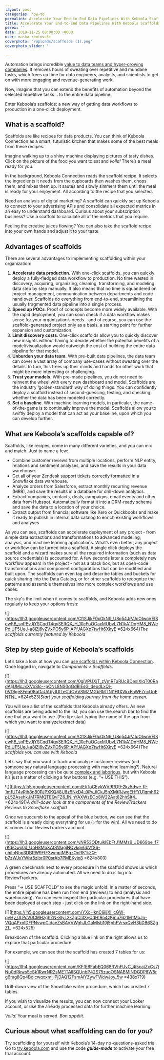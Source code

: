 ```yaml
---
layout: post
categories: how-to
permalink: Accelerate Your End-to-End Data Pipelines With Keboola Scaffolds
title: Accelerate Your End-to-End Data Pipelines With Keboola Scaffolds
perex: ''
date: 2019-11-25 08:00:00 +0000
user: masha-reutovski
coverphoto: "/uploads/scaffolds (1).png"
coverphoto_slider: ''

---
```

Automation brings incredible [value to data teams and hyper-growing companies](https://blog.keboola.com/how%20high-performing%20teams%20use%20automation). It removes hours of sweating over repetitive and mundane tasks, which frees up time for data engineers, analysts, and scientists to get on with more engaging and revenue-generating work.

Now, imagine that you can extend the benefits of automation beyond the selected repetitive tasks... to the entire data pipeline.

Enter Keboola’s scaffolds: a new way of getting data workflows to production in a one-click deployment.

## What is a scaffold?

Scaffolds are like recipes for data products. You can think of Keboola Connection as a smart, futuristic kitchen that makes some of the best meals from these recipes.

Imagine walking up to a shiny machine displaying pictures of tasty dishes. Click on the picture of the food you want to eat and _voila!_ There’s a meal ready for you.

In the background, Keboola Connection reads the scaffold recipe. It selects the ingredients it needs from the cupboards then washes them, chops them, and mixes them up. It sautés and slowly simmers them until the meal is ready for your enjoyment. All according to the recipe that you selected.

Need an analysis of digital marketing? A scaffold can quickly set up Keboola to connect to your advertising APIs and consolidate all expected metrics in an easy to understand dashboard. Curious about your subscription business? Use a scaffold to calculate all of the metrics that you require.

Feeling the creative juices flowing? You can also take the scaffold recipe into your own hands and adjust it to your taste.

## Advantages of scaffolds

There are several advantages to implementing scaffolding within your organization:

1. **Accelerate data production**. With one-click scaffolds, you can quickly deploy a fully-fledged data workflow to production. No time wasted in discovery, acquiring, organizing, cleaning, transforming, and modeling data step by step manually. It also means that no time is squandered on project management, communication between departments and code hand over. Scaffolds do everything from end-to-end, streamlining the usually fragmented data pipeline into a single process.
2. **Speed up POCs**. Proof of concepts become more widely available. With the rapid deployment, you can soon check if a data workflow makes sense for your organization’s needs - and of course, you can use the scaffold-generated project only as a basis, a starting point for further expansion and customization.
3. **Limit discovery costs**. One-click scaffolds allow you to quickly discover new insights without having to decide whether the potential benefits of a model/visualization would outweigh the cost of building the entire data pipeline for that model.
4. **Unburden your data team.** With pre-built data pipelines, the data team can cover a vast array of company use-cases without sweating over the details. In turn, this frees up their minds and hands for other work that might be more interesting or challenging.
5. **Trust your models**. With pre-made pipelines, you do not need to reinvent the wheel with every new dashboard and model. Scaffolds are the industry ‘golden-standard’ way of doing things. You can confidently deploy a scaffold instead of second-guessing, testing, and checking whether the data has been modeled correctly.
6. **Set a baseline**. With machine learning models, in particular, the name-of-the-game is to continually improve the model. Scaffolds allow you to swiftly deploy a model that can act as your baseline, upon which you can develop further.

## What are Keboola’s scaffolds capable of?

Scaffolds, like recipes, come in many different varieties, and you can mix and match. Just to name a few:

* Combine customer reviews from multiple locations, perform NLP entity, relations and sentiment analyses, and save the results in your data warehouse.
* Get all of your Zendesk support tickets correctly formatted in a Snowflake data warehouse.
* Analyze orders from Salesforce, extract monthly recurring revenue (MRR), and save the results in a database for drill-down analytics.
* Extract companies, contacts, deals, campaigns, email events and other data from Hubspot. Automatically format it into a CRM-ready schema and save the data to a location of your choice.
* Extract output from financial software like Xero or Quickbooks and make it ready to publish in internal data catalog to enrich existing workflows and analyses

As you can see, scaffolds can accelerate deployment of any project - from simple data extractions and transformations to advanced modeling, analysis, and machine learning applications. What’s even better, any project or workflow can be turned into a scaffold. A single click deploys the scaffold and a wizard makes sure all the required information (such as data source credentials) is accounted for. A few seconds later a completely new workflow appears in the project - not as a black box, but as open-code transformations and component configurations that can be modified and built upon. The scaffolds can even tag and describe tables and buckets for quick sharing into the Data Catalog, or for other scaffolds to recognize the patterns and assemble themselves into more complex workflows and use cases.

The sky's the limit when it comes to scaffolds, and Keboola adds new ones regularly to keep your options fresh:

![](https://lh3.googleusercontent.com/CftSJjkF0xOkN9_U8q54JrVJoOIwoVEISewFB_snPEvJjYSCqdT4qvSERQX_H_10cFuOGaxMUbvL7N1kA1DqHM8_NWePdlUF5UeJ-a8iZj6vZVxPO5y6P-APfJAGXp7twHt6XkyE =624x664)_The scaffolds currently featured by Keboola_

## Step by step guide of Keboola’s scaffolds

Let’s take a look at how you can [use scaffolds within Keboola Connection](https://help.keboola.com/components/scaffolds/). Once logged in, navigate to _Components > Scaffolds_.

![](https://lh3.googleusercontent.com/0giVPUXjT_zVmRTaRUcBDesIXlqT00RadAljUMcJxXVxSIo--pCNL8NS0qGdBIEsG_deodLxQi-0VDlgeSFeq08qGaUAbyIUfLeCdCVVSMZMGbRMTNl1HfXVkxFhWFZncUoENTNL =624x523)_Start your scaffolding journey from the home screen._

You will see a list of the scaffolds that Keboola already offers. As new scaffolds are being added to the list, you can use the search bar to find the one that you want to use. (Pro tip: start typing the name of the app from which you want to analyze/extract data)

![](https://lh3.googleusercontent.com/CftSJjkF0xOkN9_U8q54JrVJoOIwoVEISewFB_snPEvJjYSCqdT4qvSERQX_H_10cFuOGaxMUbvL7N1kA1DqHM8_NWePdlUF5UeJ-a8iZj6vZVxPO5y6P-APfJAGXp7twHt6XkyE =624x664)_The scaffolds you can use with Keboola_

Let’s say that you want to track and analyze customer reviews (did someone say natural language processing with machine learning?). Natural language processing can be quite [complex and laborious](https://towardsdatascience.com/natural-language-processing-nlp-for-machine-learning-d44498845d5b), but with Keboola it’s just a matter of clicking a few buttons (e.g. “+ USE THIS”).

![](https://lh5.googleusercontent.com/EkToCEykWV9RO9-2kz5dwe-R-1mfUT4vRjh8n80PJPXKQ48U8z5NxD4_0Pv_ilCkJ5nXMtRJwgEHfYU1qmh62pL52AsehkJM7RMQTEQvFZ6_1NlnYAXWzEOo8W22Aat82hhSlt4_ =624x491)_A drill-down look at the components of the ReviewTrackers Reviews to Snowflake scaffold_

  
Once we succumb to the appeal of the blue button, we can see that the scaffold is already doing everything for us (✅for the win). All we need to do is connect our ReviewTrackers account.

![](https://lh3.googleusercontent.com/vNR53ODtuikIEbFtJ1MMz9_JD669be_f7rKdiCwx0d_UoH8MoXAtSWagiNQvkqv6bVfS6-uhiIbNbp3DBRW9FtF3wmptMBgzOoRK1kZQ-b7zWJxYWhr5zlbr0P0srAb7PMEKyjo8 =624x803)

A green checkmark next to every procedure in the scaffold shows us which procedures are already automated. All we need to do is log into ReviewTrackers.

Press “→ USE SCAFFOLD” to see the magic unfold. In a matter of seconds, the entire pipeline has been run from end (reviews) to end (analysis and warehousing). You can even inspect the particular procedures that have been deployed at each step - just click on the link on the right-hand side.

![](https://lh5.googleusercontent.com/YXoHknC6iijXI_cGW-qyHy_0LPcV0CMHzghZN-8IyL2kZgCI3XyCdHtRo4zKjnu76z1M1MqJn-VQqAPxoIDFPNvwpCidaeZsBAVVWghJLGaMlsb10j5phFVrsxQvH3bDB6SZgZf_ =624x525)

Breakdown of the scaffold. Clicking a blue link on the right allows us to explore that particular procedure.

For example, we can see that the scaffold has created 7 tables for us:

![](https://lh4.googleusercontent.com/KFfE8FabEQ068RVhFUvC_4i5catZxCs7jNu0dRkws5cSk1RwrNR2sME1TAllSQUnbP42S75zuoOSNABMlNDGDP8W5rg6mg8Qp4BdicwqoxmljlPjDAQ12FsmAiYZywTWdwJoy_5w =438x719)

Drill-down view of the Snowflake writer procedure, which has created 7 tables.

If you wish to visualize the results, you can now connect your Looker account, or use the already processed data for further machine learning.

_Voila!_ Your meal is served. _Bon appétit._

## Curious about what scaffolding can do for you?

Try scaffolding for yourself with Keboola’s 14-day no-questions-asked trial. Go to [try.keboola.com](http://try.keboola.com) and use the code **_guide-mode_** to activate your free trial account.